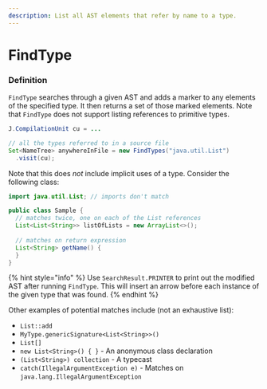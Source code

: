 ```yaml
---
description: List all AST elements that refer by name to a type.
---
```


# FindType

### Definition

`FindType` searches through a given AST and adds a marker to any elements of the specified type. It then returns a set of those marked elements.
Note that `FindType` does not support listing references to primitive types.

```java
J.CompilationUnit cu = ...

// all the types referred to in a source file
Set<NameTree> anywhereInFile = new FindTypes("java.util.List")
  .visit(cu);
```

Note that this does _not_ include implicit uses of a type. Consider the following class:

```java
import java.util.List; // imports don't match

public class Sample {
  // matches twice, one on each of the List references
  List<List<String>> listOfLists = new ArrayList<>();
  
  // matches on return expression
  List<String> getName() {
  }
}
```

{% hint style="info" %}
Use `SearchResult.PRINTER` to print out the modified AST after running `FindType`. This will insert an arrow before each instance of the given type that was found.
{% endhint %}

Other examples of potential matches include \(not an exhaustive list\):

* `List::add`
* `MyType.genericSignature<List<String>>()`
* `List[]`
* `new List<String>() { }` - An anonymous class declaration
* `(List<String>) collection` - A typecast
* `catch(IllegalArgumentException e)` - Matches on `java.lang.IllegalArgumentException`

